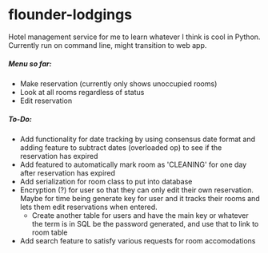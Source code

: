 # flounder-lodgings
Hotel management service for me to learn whatever I think is cool in Python. Currently run on command line, might transition to web app.
##### Menu so far:
* Make reservation (currently only shows unoccupied rooms)
* Look at all rooms regardless of status
* Edit reservation
##### To-Do:
* Add functionality for date tracking by using consensus date format and adding feature to subtract dates (overloaded op) to see if the reservation has expired
* Add featured to automatically mark room as 'CLEANING' for one day after reservation has expired
* Add serialization for room class to put into database
* Encryption (?) for user so that they can only edit their own reservation. Maybe for time being generate key for user and it tracks their rooms and lets them edit reservations when entered.
  * Create another table for users and have the main key or whatever the term is in SQL be the password generated, and use that to link to room table
* Add search feature to satisfy various requests for room accomodations
